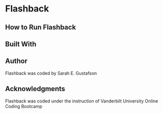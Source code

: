 # Flashback

## How to Run Flashback

## Built With

## Author

Flashback was coded by Sarah E. Gustafson

## Acknowledgments

Flashback was coded under the instruction of Vanderbilt University Online Coding Bootcamp